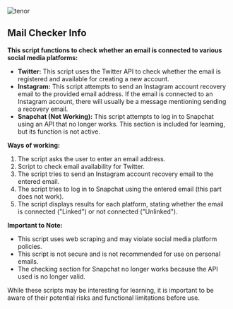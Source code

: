 ![tenor](https://github.com/hy011121/Mail-Checker/assets/75035965/e6697fa1-8bdb-4f05-b8b7-d91d34d3d2c3)
## Mail Checker Info

**This script functions to check whether an email is connected to various social media platforms:**

* **Twitter:** This script uses the Twitter API to check whether the email is registered and available for creating a new account.
* **Instagram:** This script attempts to send an Instagram account recovery email to the provided email address. If the email is connected to an Instagram account, there will usually be a message mentioning sending a recovery email.
* **Snapchat (Not Working):** This script attempts to log in to Snapchat using an API that no longer works. This section is included for learning, but its function is not active.

**Ways of working:**

1. The script asks the user to enter an email address.
2. Script to check email availability for Twitter.
3. The script tries to send an Instagram account recovery email to the entered email.
4. The script tries to log in to Snapchat using the entered email (this part does not work).
5. The script displays results for each platform, stating whether the email is connected ("Linked") or not connected ("Unlinked").

**Important to Note:**

* This script uses web scraping and may violate social media platform policies.
* This script is not secure and is not recommended for use on personal emails.
* The checking section for Snapchat no longer works because the API used is no longer valid.

While these scripts may be interesting for learning, it is important to be aware of their potential risks and functional limitations before use.
